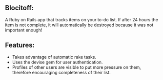 ## Blocitoff:
A Ruby on Rails app that tracks items on your to-do list.  If after 24 hours the item is not complete, it will automatically be destroyed because it was not important enough!

## Features:
- Takes advantage of automatic rake tasks.
- Uses the devise gem for user authentication.
- Profiles of other users are visible to put more pressure on them, therefore encouraging completeness of their list.
